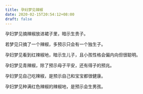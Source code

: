 ```yaml
---
title: 孕妇梦见辣椒
date: 2020-02-15T20:54:12+08:00
draft: false
---
```


孕妇梦见摘辣椒放进裙子里，暗示生贵子。

若梦见只摘了一个辣椒，多预示只会有一个独生子。


孕妇梦见看到红辣椒地，暗示生儿子，且小孩性格会偏内向但很聪明。


孕妇梦见青辣椒，除了预示母子平安，还有得子的预兆。


孕妇梦见自己吃辣椒，是预示自己和宝宝都很健康。


孕妇梦见种满红色辣椒的辣椒地，是预示会生男孩。

